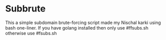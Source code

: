 # Subbrute
This a simple subdomain brute-forcing script made my Nischal karki using bash one-liner. If you have golang installed then only use #ffsubs.sh otherwise use #fsubs.sh
